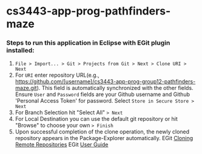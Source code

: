 # cs3443-app-prog-pathfinders-maze
### Steps to run this application in Eclipse with EGit plugin installed:
1. `File > Import... > Git > Projects from Git > Next > Clone URI > Next`
2. For `URI` enter repository URL(e.g., https://github.com/[username]/cs3443-app-prog-group12-pathfinders-maze.git). This field is automatically synchronized with the other fields. Ensure `User` and `Password` fields are your Github username and Github 'Personal Access Token' for password. Select `Store in Secure Store > Next`
3. For Branch Selection hit "Select All" `> Next`
4. For Local Destination you can use the default git repository or hit "Browse" to choose your own `> Finish`
5. Upon successful completion of the clone operation, the newly cloned repository appears in the Package-Explorer automatically.
EGit [Cloning Remote Repositories](https://wiki.eclipse.org/EGit/User_Guide#Cloning_Remote_Repositories)
EGit [User Guide](https://wiki.eclipse.org/EGit/User_Guide#Basic_Tutorial:_Adding_a_project_to_version_control)
